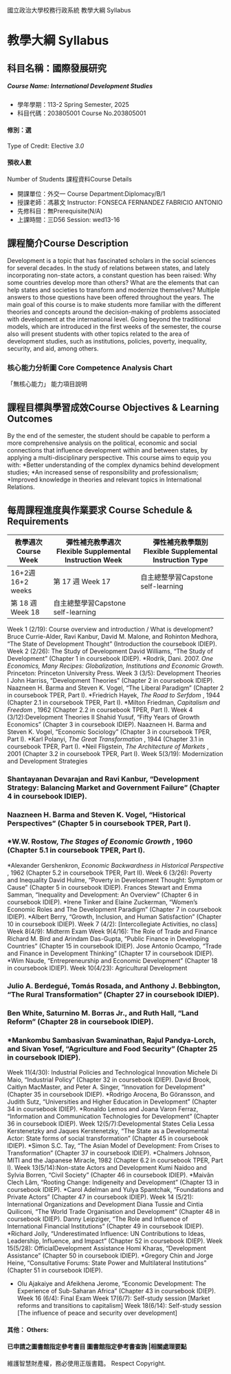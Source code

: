 國立政治大學校務行政系統 教學大綱 Syllabus
# 教學大綱 Syllabus
##  科目名稱：國際發展研究
#####  Course Name: International Development Studies
  * 學年學期：113-2 Spring Semester, 2025 
  * 科目代碼：203805001 Course No.203805001
#### 修別：選
Type of Credit: Elective 
_3.0_
#### 預收人數
Number of Students
課程資料Course Details
  * 開課單位：外交一 Course Department:Diplomacy/B/1 
  * 授課老師：馮慕文 Instructor: FONSECA FERNANDEZ FABRICIO ANTONIO 
  * 先修科目：無Prerequisite(N/A)
  * 上課時間：三D56 Session: wed13-16
##  課程簡介Course Description
Development is a topic that has fascinated scholars in the social sciences for several decades. In the study of relations between states, and lately incorporating non-state actors, a constant question has been raised: Why some countries develop more than others? What are the elements that can help states and societies to transform and modernize themselves? Multiple answers to those questions have been offered throughout the years. The main goal of this course is to make students more familiar with the different theories and concepts around the decision-making of problems associated with development at the international level. Going beyond the traditional models, which are introduced in the first weeks of the semester, the course also will present students with other topics related to the area of development studies, such as institutions, policies, poverty, inequality, security, and aid, among others. 
###  核心能力分析圖 Core Competence Analysis Chart
「無核心能力」 
能力項目說明
##  課程目標與學習成效Course Objectives & Learning Outcomes 
By the end of the semester, the student should be capable to perform a more comprehensive analysis on the political, economic and social connections that influence development within and between states, by applying a multi-disciplinary perspective.
This course aims to equip you with:
*Better understanding of the complex dynamics behind development studies;
*An increased sense of responsibility and professionalism;
*Improved knowledge in theories and relevant topics in International Relations.
##  每周課程進度與作業要求 Course Schedule & Requirements
教學週次Course Week |  彈性補充教學週次Flexible Supplemental Instruction Week |  彈性補充教學類別Flexible Supplemental Instruction Type  
---|---|---  
16+2週16+2 weeks | 第 17 週 Week 17 | 自主總整學習Capstone self-learning  
第 18 週 Week 18 | 自主總整學習Capstone self-learning  
Week 1 (2/19): Course overview and introduction / What is development?
Bruce Currie-Alder, Ravi Kanbur, David M. Malone, and Rohinton Medhora, “The State of Development Thought” (Introduction the coursebook IDIEP).
Week 2 (2/26): The Study of Development
David Williams, “The Study of Development” (Chapter 1 in coursebook IDIEP).
*Rodrik, Dani. 2007. _One Economics, Many Recipes: Globalization, Institutions and Economic Growth_. Princeton: Princeton University Press.
Week 3 (3/5): Development Theories I
John Harriss, “Development Theories” (Chapter 2 in coursebook IDIEP).
Naazneen H. Barma and Steven K. Vogel, “The Liberal Paradigm” (Chapter 2 in coursebook TPER, Part I).
*Friedrich Hayek, _The Road to Serfdom_ , 1944 (Chapter 2.1 in coursebook TPER, Part I).
*Milton Friedman, _Capitalism and Freedom_ , 1962 (Chapter 2.2 in coursebook TPER, Part I).
Week 4 (3/12):Development Theories II
Shahid Yusuf, “Fifty Years of Growth Economics” (Chapter 3 in coursebook IDIEP).
Naazneen H. Barma and Steven K. Vogel, “Economic Sociology” (Chapter 3 in coursebook TPER, Part I).
*Karl Polanyi, _The Great Transformation_ , 1944 (Chapter 3.1 in coursebook TPER, Part I).
*Neil Fligstein, _The Architecture of Markets_ , 2001 (Chapter 3.2 in coursebook TPER, Part I).
Week 5(3/19): Modernization and Development Strategies
### Shantayanan Devarajan and Ravi Kanbur, “Development Strategy: Balancing Market and Government Failure” (Chapter 4 in coursebook IDIEP).
### Naazneen H. Barma and Steven K. Vogel, “Historical Perspectives” (Chapter 5 in coursebook TPER, Part I).
### *W.W. Rostow, _The Stages of Economic Growth_ , 1960 (Chapter 5.1 in coursebook TPER, Part I).
*Alexander Gershenkron, _Economic Backwardness in Historical Perspective_ , 1962 (Chapter 5.2 in coursebook TPER, Part II).
Week 6 (3/26): Poverty and Inequality
David Hulme, “Poverty in Development Thought: Symptom or Cause” (Chapter 5 in coursebook IDIEP).
Frances Stewart and Emma Samman, “Inequality and Development: An Overview” (Chapter 6 in coursebook IDIEP).
*Irene Tinker and Elaine Zuckerman, “Women’s Economic Roles and The Development Paradigm” (Chapter 7 in coursebook IDIEP).
*Albert Berry, “Growth, Inclusion, and Human Satisfaction” (Chapter 10 in coursebook IDIEP).
Week 7 (4/2): [Intercollegiate Activities, no class]
Week 8(4/9): Midterm Exam
Week 9(4/16): The Role of Trade and Finance
Richard M. Bird and Arindam Das-Gupta, “Public Finance in Developing Countries” (Chapter 15 in coursebook IDIEP).
Jose Antonio Ocampo, “Trade and Finance in Development Thinking” (Chapter 17 in coursebook IDIEP).
*Wim Naude, “Entrepreneurship and Economic Development” (Chapter 18 in coursebook IDIEP).
Week 10(4/23): Agricultural Development
### Julio A. Berdegué, Tomás Rosada, and Anthony J. Bebbington, “The Rural Transformation” (Chapter 27 in coursebook IDIEP).
### Ben White, Saturnino M. Borras Jr., and Ruth Hall, “Land Reform” (Chapter 28 in coursebook IDIEP).
### *Mankombu Sambasivan Swaminathan, Rajul Pandya-Lorch, and Sivan Yosef, “Agriculture and Food Security” (Chapter 25 in coursebook IDIEP). 
Week 11(4/30): Industrial Policies and Technological Innovation
Michele Di Maio, “Industrial Policy” (Chapter 32 in coursebook IDIEP).
David Brook, Caitlyn MacMaster, and Peter A. Singer, “Innovation for Development” (Chapter 35 in coursebook IDIEP).
*Rodrigo Arocena, Bo Göransson, and Judith Sutz, “Universities and Higher Education in Development” (Chapter 34 in coursebook IDIEP).
*Ronaldo Lemos and Joana Varon Ferraz, “Information and Communication Technologies for Development” (Chapter 36 in coursebook IDIEP).
Week 12(5/7):Developmental States
Celia Lessa Kerstenetzky and Jaques Kerstenetzky, “The State as a Developmental Actor: State forms of social transformation” (Chapter 45 in coursebook IDIEP).
*Simon S.C. Tay, “The Asian Model of Development: From Crises to Transformation” (Chapter 37 in coursebook IDIEP).
*Chalmers Johnson, MITI and the Japanese Miracle, 1982 (Chapter 6.2 in coursebook TPER, Part I).
Week 13(5/14):Non-state Actors and Development
Kumi Naidoo and Sylvia Borren, “Civil Society” (Chapter 46 in coursebook IDIEP).
*Maivân Clech Lâm, “Rooting Change: Indigeneity and Development” (Chapter 13 in coursebook IDIEP). 
*Carol Adelman and Yulya Spantchak, “Foundations and Private Actors” (Chapter 47 in coursebook IDIEP). 
Week 14 (5/21): International Organizations and Development
Diana Tussie and Cintia Quiliconi, “The World Trade Organisation and Development” (Chapter 48 in coursebook IDIEP).
Danny Leipziger, “The Role and Influence of International Financial Institutions” (Chapter 49 in coursebook IDIEP).
*Richard Jolly, “Underestimated Influence: UN Contributions to Ideas, Leadership, Influence, and Impact” (Chapter 52 in coursebook IDIEP).
Week 15(5/28): OfficialDevelopment Assistance
Homi Kharas, “Development Assistance” (Chapter 50 in coursebook IDIEP).
*Gregory Chin and Jorge Heine, “Consultative Forums: State Power and Multilateral Institutions” (Chapter 51 in coursebook IDIEP).
* Olu Ajakaiye and Afeikhena Jerome, “Economic Development: The Experience of Sub-Saharan Africa” (Chapter 43 in coursebook IDIEP). 
Week 16 (6/4): Final Exam
Week 17(6/7): Self-study session [Market reforms and transitions to capitalism]
Week 18(6/14): Self-study session [The influence of peace and security over development]
####  其他： Others:
####  已申請之圖書館指定參考書目  圖書館指定參考書查詢 |相關處理要點
維護智慧財產權，務必使用正版書籍。 Respect Copyright.